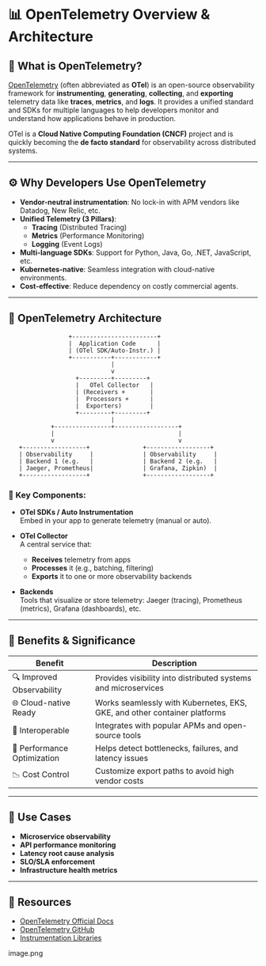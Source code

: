 # 📊 OpenTelemetry Overview & Architecture

## 🧩 What is OpenTelemetry?

[OpenTelemetry](https://opentelemetry.io) (often abbreviated as **OTel**) is an open-source observability framework for **instrumenting**, **generating**, **collecting**, and **exporting** telemetry data like **traces**, **metrics**, and **logs**. It provides a unified standard and SDKs for multiple languages to help developers monitor and understand how applications behave in production.

OTel is a **Cloud Native Computing Foundation (CNCF)** project and is quickly becoming the **de facto standard** for observability across distributed systems.

---

## ⚙️ Why Developers Use OpenTelemetry

- **Vendor-neutral instrumentation**: No lock-in with APM vendors like Datadog, New Relic, etc.
- **Unified Telemetry (3 Pillars)**:
  - **Tracing** (Distributed Tracing)
  - **Metrics** (Performance Monitoring)
  - **Logging** (Event Logs)
- **Multi-language SDKs**: Support for Python, Java, Go, .NET, JavaScript, etc.
- **Kubernetes-native**: Seamless integration with cloud-native environments.
- **Cost-effective**: Reduce dependency on costly commercial agents.

---

## 📐 OpenTelemetry Architecture

                     +------------------------+
                     |  Application Code      |
                     | (OTel SDK/Auto-Instr.) |
                     +-----------+------------+
                                 |
                                 v
                       +---------+---------+
                       |   OTel Collector   |
                       | (Receivers +       |
                       |  Processors +      |
                       |  Exporters)        |
                       +---------+---------+
                                 |
                +----------------+------------------+
                |                                   |
                v                                   v
       +------------------+               +------------------+
       | Observability     |              | Observability     |
       | Backend 1 (e.g.   |              | Backend 2 (e.g.   |
       | Jaeger, Prometheus|              | Grafana, Zipkin)  |
       +------------------+               +------------------+


### 🔄 Key Components:

- **OTel SDKs / Auto Instrumentation**  
  Embed in your app to generate telemetry (manual or auto).
  
- **OTel Collector**  
  A central service that:
  - **Receives** telemetry from apps
  - **Processes** it (e.g., batching, filtering)
  - **Exports** it to one or more observability backends
  
- **Backends**  
  Tools that visualize or store telemetry: Jaeger (tracing), Prometheus (metrics), Grafana (dashboards), etc.

---

## 🌟 Benefits & Significance

| Benefit                     | Description                                                                 |
|----------------------------|-----------------------------------------------------------------------------|
| 🔍 Improved Observability   | Provides visibility into distributed systems and microservices              |
| 🌐 Cloud-native Ready       | Works seamlessly with Kubernetes, EKS, GKE, and other container platforms   |
| 🔄 Interoperable            | Integrates with popular APMs and open-source tools                          |
| 📏 Performance Optimization | Helps detect bottlenecks, failures, and latency issues                      |
| 📉 Cost Control             | Customize export paths to avoid high vendor costs                           |

---

## 🚀 Use Cases

- **Microservice observability**
- **API performance monitoring**
- **Latency root cause analysis**
- **SLO/SLA enforcement**
- **Infrastructure health metrics**

---

## 🔗 Resources

- [OpenTelemetry Official Docs](https://opentelemetry.io/docs/)
- [OpenTelemetry GitHub](https://github.com/open-telemetry/opentelemetry-collector)
- [Instrumentation Libraries](https://opentelemetry.io/docs/instrumentation/)


image.png

